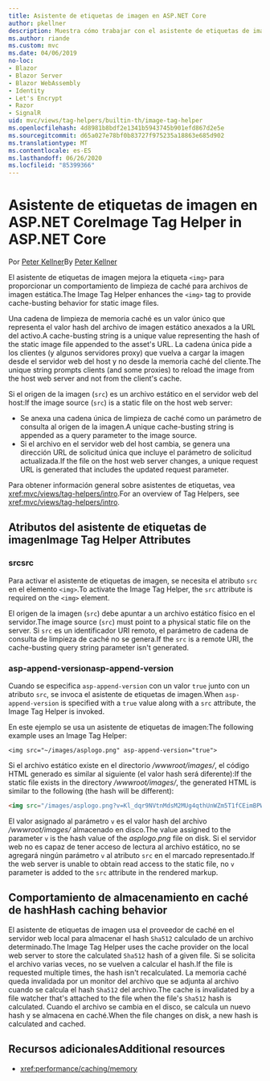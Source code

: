 ```yaml
---
title: Asistente de etiquetas de imagen en ASP.NET Core
author: pkellner
description: Muestra cómo trabajar con el asistente de etiquetas de imagen.
ms.author: riande
ms.custom: mvc
ms.date: 04/06/2019
no-loc:
- Blazor
- Blazor Server
- Blazor WebAssembly
- Identity
- Let's Encrypt
- Razor
- SignalR
uid: mvc/views/tag-helpers/builtin-th/image-tag-helper
ms.openlocfilehash: 4d8981b8bdf2e1341b5943745b901efd867d2e5e
ms.sourcegitcommit: d65a027e78bf0b83727f975235a18863e685d902
ms.translationtype: MT
ms.contentlocale: es-ES
ms.lasthandoff: 06/26/2020
ms.locfileid: "85399366"
---
```

# <a name="image-tag-helper-in-aspnet-core"></a><span data-ttu-id="02d8d-103">Asistente de etiquetas de imagen en ASP.NET Core</span><span class="sxs-lookup"><span data-stu-id="02d8d-103">Image Tag Helper in ASP.NET Core</span></span>

<span data-ttu-id="02d8d-104">Por [Peter Kellner](https://peterkellner.net)</span><span class="sxs-lookup"><span data-stu-id="02d8d-104">By [Peter Kellner](https://peterkellner.net)</span></span>

<span data-ttu-id="02d8d-105">El asistente de etiquetas de imagen mejora la etiqueta `<img>` para proporcionar un comportamiento de limpieza de caché para archivos de imagen estática.</span><span class="sxs-lookup"><span data-stu-id="02d8d-105">The Image Tag Helper enhances the `<img>` tag to provide cache-busting behavior for static image files.</span></span>

<span data-ttu-id="02d8d-106">Una cadena de limpieza de memoria caché es un valor único que representa el valor hash del archivo de imagen estático anexados a la URL del activo.</span><span class="sxs-lookup"><span data-stu-id="02d8d-106">A cache-busting string is a unique value representing the hash of the static image file appended to the asset's URL.</span></span> <span data-ttu-id="02d8d-107">La cadena única pide a los clientes (y algunos servidores proxy) que vuelva a cargar la imagen desde el servidor web del host y no desde la memoria caché del cliente.</span><span class="sxs-lookup"><span data-stu-id="02d8d-107">The unique string prompts clients (and some proxies) to reload the image from the host web server and not from the client's cache.</span></span>

<span data-ttu-id="02d8d-108">Si el origen de la imagen (`src`) es un archivo estático en el servidor web del host:</span><span class="sxs-lookup"><span data-stu-id="02d8d-108">If the image source (`src`) is a static file on the host web server:</span></span>

* <span data-ttu-id="02d8d-109">Se anexa una cadena única de limpieza de caché como un parámetro de consulta al origen de la imagen.</span><span class="sxs-lookup"><span data-stu-id="02d8d-109">A unique cache-busting string is appended as a query parameter to the image source.</span></span>
* <span data-ttu-id="02d8d-110">Si el archivo en el servidor web del host cambia, se genera una dirección URL de solicitud única que incluye el parámetro de solicitud actualizada.</span><span class="sxs-lookup"><span data-stu-id="02d8d-110">If the file on the host web server changes, a unique request URL is generated that includes the updated request parameter.</span></span>

<span data-ttu-id="02d8d-111">Para obtener información general sobre asistentes de etiquetas, vea <xref:mvc/views/tag-helpers/intro>.</span><span class="sxs-lookup"><span data-stu-id="02d8d-111">For an overview of Tag Helpers, see <xref:mvc/views/tag-helpers/intro>.</span></span>

## <a name="image-tag-helper-attributes"></a><span data-ttu-id="02d8d-112">Atributos del asistente de etiquetas de imagen</span><span class="sxs-lookup"><span data-stu-id="02d8d-112">Image Tag Helper Attributes</span></span>

### <a name="src"></a><span data-ttu-id="02d8d-113">src</span><span class="sxs-lookup"><span data-stu-id="02d8d-113">src</span></span>

<span data-ttu-id="02d8d-114">Para activar el asistente de etiquetas de imagen, se necesita el atributo `src` en el elemento `<img>`.</span><span class="sxs-lookup"><span data-stu-id="02d8d-114">To activate the Image Tag Helper, the `src` attribute is required on the `<img>` element.</span></span>

<span data-ttu-id="02d8d-115">El origen de la imagen (`src`) debe apuntar a un archivo estático físico en el servidor.</span><span class="sxs-lookup"><span data-stu-id="02d8d-115">The image source (`src`) must point to a physical static file on the server.</span></span> <span data-ttu-id="02d8d-116">Si `src` es un identificador URI remoto, el parámetro de cadena de consulta de limpieza de caché no se genera.</span><span class="sxs-lookup"><span data-stu-id="02d8d-116">If the `src` is a remote URI, the cache-busting query string parameter isn't generated.</span></span>

### <a name="asp-append-version"></a><span data-ttu-id="02d8d-117">asp-append-version</span><span class="sxs-lookup"><span data-stu-id="02d8d-117">asp-append-version</span></span>

<span data-ttu-id="02d8d-118">Cuando se especifica `asp-append-version` con un valor `true` junto con un atributo `src`, se invoca el asistente de etiquetas de imagen.</span><span class="sxs-lookup"><span data-stu-id="02d8d-118">When `asp-append-version` is specified with a `true` value along with a `src` attribute, the Image Tag Helper is invoked.</span></span>

<span data-ttu-id="02d8d-119">En este ejemplo se usa un asistente de etiquetas de imagen:</span><span class="sxs-lookup"><span data-stu-id="02d8d-119">The following example uses an Image Tag Helper:</span></span>

```cshtml
<img src="~/images/asplogo.png" asp-append-version="true">
```

<span data-ttu-id="02d8d-120">Si el archivo estático existe en el directorio */wwwroot/images/*, el código HTML generado es similar al siguiente (el valor hash será diferente):</span><span class="sxs-lookup"><span data-stu-id="02d8d-120">If the static file exists in the directory */wwwroot/images/*, the generated HTML is similar to the following (the hash will be different):</span></span>

```html
<img src="/images/asplogo.png?v=Kl_dqr9NVtnMdsM2MUg4qthUnWZm5T1fCEimBPWDNgM">
```

<span data-ttu-id="02d8d-121">El valor asignado al parámetro `v` es el valor hash del archivo */wwwroot/images/* almacenado en disco.</span><span class="sxs-lookup"><span data-stu-id="02d8d-121">The value assigned to the parameter `v` is the hash value of the *asplogo.png* file on disk.</span></span> <span data-ttu-id="02d8d-122">Si el servidor web no es capaz de tener acceso de lectura al archivo estático, no se agregará ningún parámetro `v` al atributo `src` en el marcado representado.</span><span class="sxs-lookup"><span data-stu-id="02d8d-122">If the web server is unable to obtain read access to the static file, no `v` parameter is added to the `src` attribute in the rendered markup.</span></span>

## <a name="hash-caching-behavior"></a><span data-ttu-id="02d8d-123">Comportamiento de almacenamiento en caché de hash</span><span class="sxs-lookup"><span data-stu-id="02d8d-123">Hash caching behavior</span></span>

<span data-ttu-id="02d8d-124">El asistente de etiquetas de imagen usa el proveedor de caché en el servidor web local para almacenar el hash `Sha512` calculado de un archivo determinado.</span><span class="sxs-lookup"><span data-stu-id="02d8d-124">The Image Tag Helper uses the cache provider on the local web server to store the calculated `Sha512` hash of a given file.</span></span> <span data-ttu-id="02d8d-125">Si se solicita el archivo varias veces, no se vuelven a calcular el hash.</span><span class="sxs-lookup"><span data-stu-id="02d8d-125">If the file is requested multiple times, the hash isn't recalculated.</span></span> <span data-ttu-id="02d8d-126">La memoria caché queda invalidada por un monitor del archivo que se adjunta al archivo cuando se calcula el hash `Sha512` del archivo.</span><span class="sxs-lookup"><span data-stu-id="02d8d-126">The cache is invalidated by a file watcher that's attached to the file when the file's `Sha512` hash is calculated.</span></span> <span data-ttu-id="02d8d-127">Cuando el archivo se cambia en el disco, se calcula un nuevo hash y se almacena en caché.</span><span class="sxs-lookup"><span data-stu-id="02d8d-127">When the file changes on disk, a new hash is calculated and cached.</span></span>

## <a name="additional-resources"></a><span data-ttu-id="02d8d-128">Recursos adicionales</span><span class="sxs-lookup"><span data-stu-id="02d8d-128">Additional resources</span></span>

* <xref:performance/caching/memory>
